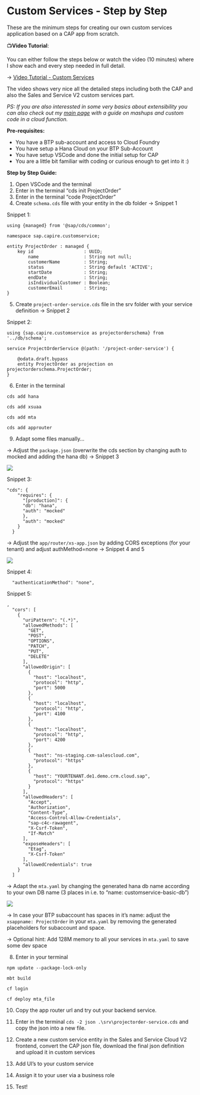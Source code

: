 # Custom Services - Step by Step

These are the minimum steps for creating our own custom services application based on a CAP app from scratch.

📺**Video Tutorial**:

You can either follow the steps below or watch the video (10 minutes) where I show each and every step needed in full detail.

-> [Video Tutorial - Custom Services](https://sapvideo.cfapps.eu10-004.hana.ondemand.com/?entry_id=1_5r2suzns)

The video shows very nice all the detailed steps including both the CAP and also the Sales and Service V2 custom services part.

*PS: If you are also interessted in some very basics about extensibility you can also check out my [main page](https://github.com/jens-limbach/SSv2-extensibility-workshop/tree/main) with a guide on mashups and custom code in a cloud function.*

**Pre-requisites:**

- You have a BTP sub-account and access to Cloud Foundry
- You have setup a Hana Cloud on your BTP Sub-Account
- You have setup VSCode and done the initial setup for CAP
- You are a little bit familiar with coding or curious enough to get into it :)

**Step by Step Guide:**

1.	Open VSCode and the terminal
2.	Enter in the terminal “cds init ProjectOrder”
3.	Enter in the terminal  “code ProjectOrder”
4.	Create ```schema.cds``` file with your entity in the db folder -> Snippet 1

Snippet 1:
```
using {managed} from '@sap/cds/common';

namespace sap.capire.customservice;

entity ProjectOrder : managed {
    key id                   : UUID;
        name                 : String not null;
        customerName         : String;
        status               : String default 'ACTIVE';
        startDate            : String;
        endDate              : String;
        isIndividualCustomer : Boolean;
        customerEmail        : String;
}
```

5.	Create ```project-order-service.cds``` file in the srv folder with your service definition -> Snippet 2

Snippet 2:
```
using {sap.capire.customservice as projectorderschema} from '../db/schema';

service ProjectOrderService @(path: '/project-order-service') {

    @odata.draft.bypass
    entity ProjectOrder as projection on projectorderschema.ProjectOrder;
}
```

6.	Enter in the terminal
   
```cds add hana```

```cds add xsuaa```

```cds add mta```

```cds add approuter```

9.	Adapt some files manually…

-> Adjust the ```package.json``` (overwrite the cds section by changing auth to mocked and adding the hana db) -> Snippet 3

<img src="images/package-json.png">
 
Snippet 3:
```
"cds": {
    "requires": {
      "[production]": {
      "db": "hana",
      "auth": "mocked"
      },
      "auth": "mocked"
    }
  }
```

-> Adjust the ```app/router/xs-app.json``` by adding CORS exceptions (for your tenant) and adjust authMethod=none -> Snippet 4 and 5

<img src="images/xs-app-json.png">
 
Snippet 4:
```
  "authenticationMethod": "none",
```

Snippet 5:

```
,
  "cors": [
    {
      "uriPattern": "(.*)",
      "allowedMethods": [
        "GET",
        "POST",
        "OPTIONS",
        "PATCH",
        "PUT",
        "DELETE"
      ],
      "allowedOrigin": [
        {
          "host": "localhost",
          "protocol": "http",
          "port": 5000
        },
        {
          "host": "localhost",
          "protocol": "http",
          "port": 4100
        },
        {
          "host": "localhost",
          "protocol": "http",
          "port": 4200
        },
        {
          "host": "ns-staging.cxm-salescloud.com",
          "protocol": "https"
        },
        {
          "host": "YOURTENANT.de1.demo.crm.cloud.sap",
          "protocol": "https"
        }
      ],
      "allowedHeaders": [
        "Accept",
        "Authorization",
        "Content-Type",
        "Access-Control-Allow-Credentials",
        "sap-c4c-rawagent",
        "X-Csrf-Token",
        "If-Match"
      ],
      "exposeHeaders": [
        "Etag",
        "X-Csrf-Token"
      ],
      "allowedCredentials": true
    }
  ]
```

-> Adapt the ```mta.yaml``` by changing the generated hana db name according to your own DB name (3 places in i.e. to “name: customservice-basic-db”) 

<img src="images/mta-yaml.png">

-> In case your BTP subaccount has spaces in it’s name: adjust the ```xsappname: ProjectOrder``` in your ```mta.yaml``` by removing the generated placeholders for subaccount and space.

-> Optional hint: Add 128M memory to all your services in ```mta.yaml``` to save some dev space

8.	Enter in your terminal
   
```npm update --package-lock-only```

```mbt build```

```cf login```

```cf deploy mta_file```

10.	Copy the app router url and try out your backend service.
    
12.	Enter in the terminal ```cds -2 json .\srv\projectorder-service.cds``` and copy the json into a new file.

13.	Create a new custom service entity in the Sales and Service Cloud V2 frontend, convert the CAP json file, download the final json definition and upload it in custom services
    
14.	Add UI’s to your custom service
    
15.	Assign it to your user via a business role
    
16.	Test!
